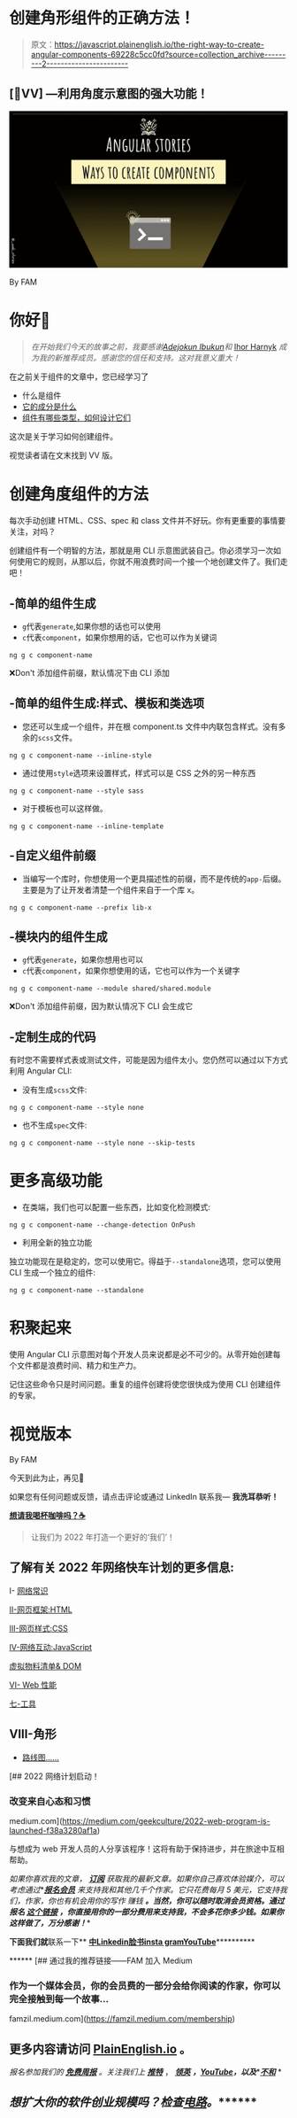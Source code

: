 # 创建角形组件的正确方法！

> 原文：<https://javascript.plainenglish.io/the-right-way-to-create-angular-components-69228c5cc0fd?source=collection_archive---------2----------------------->

## [👀VV] —利用角度示意图的强大功能！

![](img/9a34f85413b529f9ccafe7fea07fc6de.png)

By FAM

# 你好👋

> *在开始我们今天的故事之前，我要感谢*[*Adejokun Ibukun*](https://medium.com/u/ce239b57655d?source=post_page-----69228c5cc0fd--------------------------------)*和* [Ihor Harnyk](https://medium.com/u/6345cae48a8?source=post_page-----69228c5cc0fd--------------------------------) *成为我的新推荐成员。感谢您的信任和支持。这对我意义重大！*

在之前关于组件的文章中，您已经学习了

*   什么是组件
*   [它的成分是什么](https://medium.com/gitconnected/angular-component-composition-eb292aad1f3d?source=your_stories_page-------------------------------------)
*   [组件有哪些类型，如何设计它们](https://medium.com/geekculture/angular-component-types-4b9c57877639?source=your_stories_page-------------------------------------)

这次是关于学习如何创建组件。

视觉读者请在文末找到 VV 版。

# 创建角度组件的方法

每次手动创建 HTML、CSS、spec 和 class 文件并不好玩。你有更重要的事情要关注，对吗？

创建组件有一个明智的方法，那就是用 CLI 示意图武装自己。你必须学习一次如何使用它的规则，从那以后，你就不用浪费时间一个接一个地创建文件了。我们走吧！

## -简单的组件生成

*   `g`代表`generate`,如果你想的话也可以使用
*   `c`代表`component`，如果你想用的话，它也可以作为关键词

```
ng g c component-name
```

❌Don't 添加组件前缀，默认情况下由 CLI 添加

## -简单的组件生成:样式、模板和类选项

*   您还可以生成一个组件，并在根 component.ts 文件中内联包含样式。没有多余的`scss`文件。

```
ng g c component-name --inline-style
```

*   通过使用`style`选项来设置样式，样式可以是 CSS 之外的另一种东西

```
ng g c component-name --style sass
```

*   对于模板也可以这样做。

```
ng g c component-name --inline-template
```

## -自定义组件前缀

*   当编写一个库时，你想使用一个更具描述性的前缀，而不是传统的`app-`后缀。主要是为了让开发者清楚一个组件来自于一个库 x。

```
ng g c component-name --prefix lib-x
```

## -模块内的组件生成

*   `g`代表`generate`，如果你想用也可以
*   `c`代表`component`，如果你想使用的话，它也可以作为一个关键字

```
ng g c component-name --module shared/shared.module
```

❌Don't 添加组件前缀，因为默认情况下 CLI 会生成它

## -定制生成的代码

有时您不需要样式表或测试文件，可能是因为组件太小。您仍然可以通过以下方式利用 Angular CLI:

*   没有生成`scss`文件:

```
ng g c component-name --style none
```

*   也不生成`spec`文件:

```
ng g c component-name --style none --skip-tests
```

# 更多高级功能

*   在类端，我们也可以配置一些东西，比如变化检测模式:

```
ng g c component-name --change-detection OnPush
```

*   利用全新的独立功能

独立功能现在是稳定的，您可以使用它。得益于`--standalone`选项，您可以使用 CLI 生成一个独立的组件:

```
ng g c component-name --standalone
```

# 积聚起来

使用 Angular CLI 示意图对每个开发人员来说都是必不可少的。从零开始创建每个文件都是浪费时间、精力和生产力。

记住这些命令只是时间问题。重复的组件创建将使您很快成为使用 CLI 创建组件的专家。

# 视觉版本

By FAM

今天到此为止，再见🙋

如果您有任何问题或反馈，请点击评论或通过 LinkedIn 联系我— **我洗耳恭听！**

[**想请我喝杯咖啡吗？☕️**](https://www.buymeacoffee.com/fatimaamzil)

> 让我们为 2022 年打造一个更好的‘我们’！

## 了解有关 2022 年网络快车计划的更多信息:

I- [网络常识](https://medium.com/geekculture/2022-web-program-chapter-n-1-is-done-499fb0707220?source=your_stories_page----------------------------------------)

[II-网页框架:HTML](https://famzil.medium.com/your-html-essentials-69d9b2349355?source=your_stories_page----------------------------------------)

[III-网页样式:CSS](https://medium.com/geekculture/recap-of-the-css-chapter-ae388d51e564?source=your_stories_page----------------------------------------)

[IV-网络互动:JavaScript](https://levelup.gitconnected.com/congrats-to-js-chapter-finishers-e38a3ca1612c)

[虚拟物料清单& DOM](http://8c48)

[VI- Web 性能](/my-web-articles-roadmap-for-2022-20387cab9b07#e71b)

[七-工具](https://famzil.medium.com/6-essential-frontend-tools-a95995f85eee?source=your_stories_page-------------------------------------)

## VIII-角形

*   [路线图……](https://famzil.medium.com/angular-stories-the-opening-c44d6341e8f3)

[](https://medium.com/geekculture/2022-web-program-is-launched-f38a3280af1a) [## 2022 网络计划启动！

### 改变来自心态和习惯

medium.com](https://medium.com/geekculture/2022-web-program-is-launched-f38a3280af1a) 

与想成为 web 开发人员的人分享该程序！这将有助于保持进步，并在旅途中互相帮助。

*如果你喜欢我的文章，* [***订阅***](https://famzil.medium.com/subscribe) *获取我的最新文章。如果你自己喜欢体验媒介，可以考虑通过**[***报名会员***](https://famzil.medium.com/membership) *来支持我和其他几千个作家。它只花费***每月 5 美元，它支持我们，作家，你也有机会用你的写作* *赚钱* **。当然，你可以随时取消会员资格。通过报名 [*这个链接*](https://famzil.medium.com/membership) *，你直接用你的一部分费用来支持我，不会多花你多少钱。如果你这样做了，万分感谢！*****

**下面我们就**联系一下** [**中**](https://medium.com/@famzil/)**[**Linkedin**](https://www.linkedin.com/in/fatima-amzil-9031ba95/)**[**脸书**](https://www.facebook.com/The-Front-End-World)**[**insta gram**](https://www.instagram.com/the_frontend_world/)**[**YouTube**](https://www.youtube.com/channel/UCaxr-f9r6P1u7Y7SKFHi12g)**********

******[](https://famzil.medium.com/membership) [## 通过我的推荐链接——FAM 加入 Medium

### 作为一个媒体会员，你的会员费的一部分会给你阅读的作家，你可以完全接触到每一个故事…

famzil.medium.com](https://famzil.medium.com/membership) 

## 更多内容请访问 [PlainEnglish.io](https://plainenglish.io/) 。

*报名参加我们的* [***免费周报***](http://newsletter.plainenglish.io/) *。关注我们上* [***推特***](https://twitter.com/inPlainEngHQ) ， [***领英***](https://www.linkedin.com/company/inplainenglish/) ***，***[***YouTube***](https://www.youtube.com/channel/UCtipWUghju290NWcn8jhyAw)***，以及****[***不和***](https://discord.gg/GtDtUAvyhW) *

## *想扩大你的软件创业规模吗？检查[电路](https://circuit.ooo/?utm=publication-post-cta)。*******
